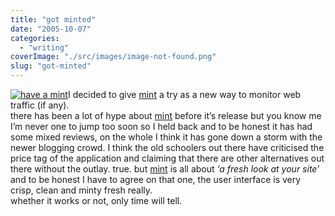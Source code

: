 ```yaml
---
title: "got minted"
date: "2005-10-07"
categories: 
  - "writing"
coverImage: "./src/images/image-not-found.png"
slug: "got-minted"
---
```


[![have a mint](/images/50321697_816ebe0702_t.jpg)](http://www.flickr.com/photos/funkylarma/50321697/ "mint")I decided to give [mint](http://haveamint.com) a try as a new way to monitor web traffic (if any).  
there has been a lot of hype about [mint](http://haveamint.com) before it’s release but you know me I’m never one to jump too soon so I held back and to be honest it has had some mixed reviews, on the whole I think it has gone down a storm with the newer blogging crowd. I think the old schoolers out there have criticised the price tag of the application and claiming that there are other alternatives out there without the outlay. true. but [mint](http://haveamint.com) is all about _‘a fresh look at your site’_ and to be honest I have to agree on that one, the user interface is very crisp, clean and minty fresh really.  
whether it works or not, only time will tell.
